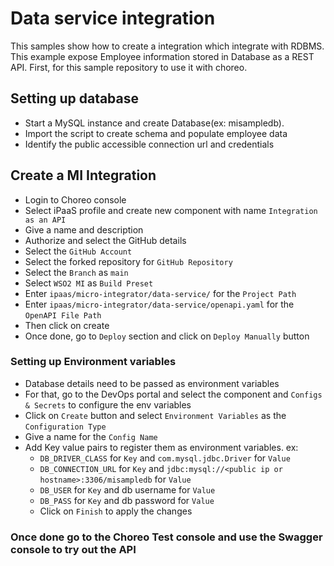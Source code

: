 # Data service integration

This samples show how to create a integration which integrate with RDBMS. This example expose Employee information
stored in Database as a REST API. First, for this sample repository to use it with choreo.

## Setting up database
- Start a MySQL instance and create Database(ex: misampledb).
- Import the script to create schema and populate employee data
- Identify the public accessible connection url and credentials

## Create a MI Integration
- Login to Choreo console
- Select iPaaS profile and create new component with name `Integration as an API`
- Give a name and description
- Authorize and select the GitHub details
- Select the `GitHub Account`
- Select the forked repository for `GitHub Repository`
- Select the `Branch` as `main`
- Select `WSO2 MI` as `Build Preset`
- Enter `ipaas/micro-integrator/data-service/` for the `Project Path`
- Enter `ipaas/micro-integrator/data-service/openapi.yaml` for the `OpenAPI File Path`
- Then click on create
- Once done, go to `Deploy` section and click on `Deploy Manually` button

### Setting up Environment variables
- Database details need to be passed as environment variables
- For that, go to the DevOps portal and select the component and `Configs & Secrets` to configure the env variables
- Click on `Create` button and select `Environment Variables` as the `Configuration Type`
- Give a name for the `Config Name`
- Add Key value pairs to register them as environment variables. ex:
  - `DB_DRIVER_CLASS` for `Key` and `com.mysql.jdbc.Driver` for `Value`
  - `DB_CONNECTION_URL` for `Key` and `jdbc:mysql://<public ip or hostname>:3306/misampledb` for `Value`
  - `DB_USER` for `Key` and db username for `Value`
  - `DB_PASS` for `Key` and db password for `Value`
  - Click on `Finish` to apply the changes

### Once done go to the Choreo Test console and use the Swagger console to try out the API
